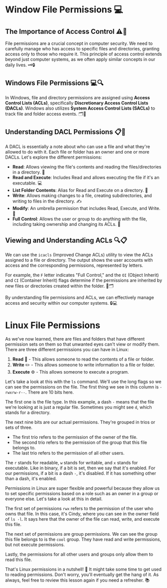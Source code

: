 # Window File Permissions 💻

## The Importance of Access Control ⚠️🔐
File permissions are a crucial concept in computer security. We need to carefully manage who has access to specific files and directories, granting access only to those who require it. This principle of access control extends beyond just computer systems, as we often apply similar concepts in our daily lives. 🗝️🔒️

## Windows File Permissions 💻🔍
In Windows, file and directory permissions are assigned using **Access Control Lists (ACLs)**, specifically **Discretionary Access Control Lists (DACLs)**. Windows also utilizes **System Access Control Lists (SACLs)** to track file and folder access events. 🗂️💾

## Understanding DACL Permissions 📋️🔑
A DACL is essentially a note about who can use a file and what they're allowed to do with it. Each file or folder has an owner and one or more DACLs. Let's explore the different permissions:

- **Read**: Allows viewing the file's contents and reading the files/directories in a directory. 📖️
- **Read and Execute**: Includes Read and allows executing the file if it's an executable. 💻️
- **List Folder Contents**: Alias for Read and Execute on a directory. 📁️
- **Write**: Allows making changes to a file, creating subdirectories, and writing to files in the directory. ✍️
- **Modify**: An umbrella permission that includes Read, Execute, and Write. 🔧️
- **Full Control**: Allows the user or group to do anything with the file, including taking ownership and changing its ACLs. 🔐️

## Viewing and Understanding ACLs 🔍️📋️
We can use the `icacls` (Improved Change ACLs) utility to view the ACLs assigned to a file or directory. The output shows the user accounts with access and the corresponding permissions, represented by letters. 

For example, the `F` letter indicates "Full Control," and the `OI` (Object Inherit) and `CI` (Container Inherit) flags determine if the permissions are inherited by new files or directories created within the folder. 🔖️🗂️

By understanding file permissions and ACLs, we can effectively manage access and security within our computer systems. 🔒️💻️

# Linux File Permissions

As we've now learned, there are files and folders that have different permission sets on them so that unwanted eyes can't view or modify them. There are three different permissions you can have in Linux:

1. **Read** 📖 - This allows someone to read the contents of a file or folder.
2. **Write** ✏️ - This allows someone to write information to a file or folder.
3. **Execute** ⚙️ - This allows someone to execute a program.

Let's take a look at this with the `ls` command. We'll use the long flags so we can see the permissions on the file. The first thing we see in this column is `-rwxrw-r--`. There are 10 bits here.

The first one is the file type. In this example, a dash `-` means that the file we're looking at is just a regular file. Sometimes you might see `d`, which stands for a directory.

The next nine bits are our actual permissions. They're grouped in trios or sets of three. 

- The first trio refers to the permission of the owner of the file.
- The second trio refers to the permission of the group that this file belongs to.
- The last trio refers to the permission of all other users.

The `r` stands for readable, `w` stands for writable, and `x` stands for executable. Like in binary, if a bit is set, then we say that it's enabled. For our permissions, if a bit is a dash `-`, it's disabled. If it has something other than a dash, it's enabled.

Permissions in Linux are super flexible and powerful because they allow us to set specific permissions based on a role such as an owner in a group or everyone else. Let's take a look at this in detail.

The first set of permissions `rwx` refers to the permission of the user who owns that file. In this case, it's Cindy, where you can see in the owner field of `ls -l`. It says here that the owner of the file can read, write, and execute this file.

The next set of permissions are group permissions. We can see the group this file belongs to is the `cool` group. They have read and write permissions, but not execute permissions.

Lastly, the permissions for all other users and groups only allow them to read this file.

That's Linux permissions in a nutshell! 🐧 It might take some time to get used to reading permissions. Don't worry, you'll eventually get the hang of it. As always, feel free to review this lesson again if you need a refresher. 📚